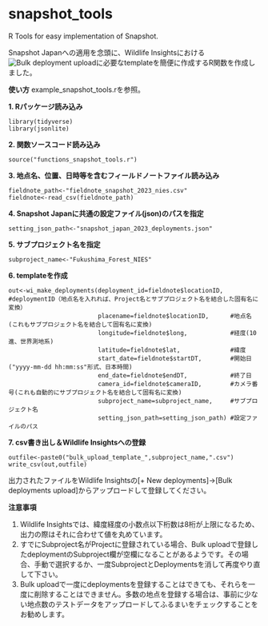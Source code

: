 # snapshot_tools
R Tools for easy implementation of Snapshot.

Snapshot Japanへの適用を念頭に、Wildlife Insightsにおける![Bulk deployment upload](https://www.wildlifeinsights.org/get-started/manage-metadata/deployments#bulk-deployment-uploads)に必要なtemplateを簡便に作成するR関数を作成しました。

**使い方**
example_snapshot_tools.rを参照。

**1. Rパッケージ読み込み**
```
library(tidyverse)
library(jsonlite)
```
**2. 関数ソースコード読み込み**
```
source("functions_snapshot_tools.r")
```
**3. 地点名、位置、日時等を含むフィールドノートファイル読み込み**
```
fieldnote_path<-"fieldnote_snapshot_2023_nies.csv"
fieldnote<-read_csv(fieldnote_path)
```
**4. Snapshot Japanに共通の設定ファイル(json)のパスを指定**
```
setting_json_path<-"snapshot_japan_2023_deployments.json"
```
**5. サブプロジェクト名を指定**
```
subproject_name<-"Fukushima_Forest_NIES"
```
**6. templateを作成**
```
out<-wi_make_deployments(deployment_id=fieldnote$locationID,  #deploymentID（地点名を入れれば、Project名とサブプロジェクト名を結合した固有名に変換）
                         placename=fieldnote$locationID,      #地点名(これもサブプロジェクト名を結合して固有名に変換)
                         longitude=fieldnote$long,            #経度(10進、世界測地系)
                         latitude=fieldnote$lat,              #緯度
                         start_date=fieldnote$startDT,        #開始日("yyyy-mm-dd hh:mm:ss"形式、日本時間)
                         end_date=fieldnote$endDT,            #終了日
                         camera_id=fieldnote$cameraID,        #カメラ番号(これも自動的にサブプロジェクト名を結合して固有名に変換)
                         subproject_name=subproject_name,     #サブプロジェクト名
                         setting_json_path=setting_json_path) #設定ファイルのパス
```
**7. csv書き出し＆Wildlife Insightsへの登録**
```
outfile<-paste0("bulk_upload_template_",subproject_name,".csv")
write_csv(out,outfile)
```
出力されたファイルをWildlife Insightsの[+ New deployments]->[Bulk deployments upload]からアップロードして登録してください。

**注意事項**
1. Wildlife Insightsでは、緯度経度の小数点以下桁数は8桁が上限になるため、出力の際はそれに合わせて値を丸めています。
2. すでにSubproject名がProjectに登録されている場合、Bulk uploadで登録したdeploymentのSubproject欄が空欄になることがあるようです。その場合、手動で選択するか、一度SubprojectとDeploymentsを消して再度やり直して下さい。
3. Bulk uploadで一度にdeploymentsを登録することはできても、それらを一度に削除することはできません。多数の地点を登録する場合は、事前に少ない地点数のテストデータをアップロードしてふるまいをチェックすることをお勧めします。







